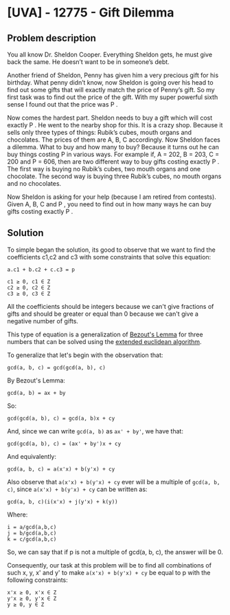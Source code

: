 # [UVA] - 12775 - Gift Dilemma

## Problem description

You all know Dr. Sheldon Cooper. Everything Sheldon gets, he must give back the same. He doesn’t
want to be in someone’s debt.

Another friend of Sheldon, Penny has given him a very precious gift for his birthday. What penny
didn’t know, now Sheldon is going over his head to find out some gifts that will exactly match the price
of Penny’s gift. So my first task was to find out the price of the gift. With my super powerful sixth
sense I found out that the price was P .

Now comes the hardest part. Sheldon needs to buy a gift which will cost exactly P . He went
to the nearby shop for this. It is a crazy shop. Because it sells only three types of things: Rubik’s
cubes, mouth organs and chocolates. The prices of them are A, B, C accordingly. Now Sheldon faces
a dilemma. What to buy and how many to buy? Because it turns out he can buy things costing P in
various ways. For example if, A = 202, B = 203, C = 200 and P = 606, then are two different way
to buy gifts costing exactly P . The first way is buying no Rubik’s cubes, two mouth organs and one
chocolate. The second way is buying three Rubik’s cubes, no mouth organs and no chocolates.

Now Sheldon is asking for your help (because I am retired from contests). Given A, B, C and P ,
you need to find out in how many ways he can buy gifts costing exactly P .

## Solution

To simple began the solution, its good to observe that we want to find the coefficients c1,c2 and c3 with some constraints that solve this equation:

`a.c1 + b.c2 + c.c3 = p`

```
c1 ≥ 0, c1 ∈ Z
c2 ≥ 0, c2 ∈ Z
c3 ≥ 0, c3 ∈ Z
```

All the coefficients should be integers because we can't give fractions of gifts and should be greater or equal than 0 because we can't give a negative number of gifts.

This type of equation is a generalization of <a href="https://en.wikipedia.org/wiki/B%C3%A9zout%27s_identity">Bezout's Lemma</a> for three numbers that can be solved using the <a href="https://cp-algorithms.com/algebra/extended-euclid-algorithm.html">extended euclidean algorithm</a>.

To generalize that let's begin with the observation that:

`gcd(a, b, c) = gcd(gcd(a, b), c)`

By Bezout's Lemma:

`gcd(a, b) = ax + by`

So:

`gcd(gcd(a, b), c) = gcd(a, b)x + cy`

And, since we can write `gcd(a, b)` as `ax' + by'`, we have that:

`gcd(gcd(a, b), c) = (ax' + by')x + cy`

And equivalently:

`gcd(a, b, c) = a(x'x) + b(y'x) + cy`

Also observe that `a(x'x) + b(y'x) + cy` ever will be a multiple of `gcd(a, b, c)`, since `a(x'x) + b(y'x) + cy` can be written as: 

`gcd(a, b, c)(i(x'x) + j(y'x) + k(y))`

Where:

```
i = a/gcd(a,b,c)
j = b/gcd(a,b,c)
k = c/gcd(a,b,c)
```

So, we can say that if p is not a multiple of gcd(a, b, c), the answer will be 0.

Consequently, our task at this problem will be to find all combinations of such x, y, x' and y' to make `a(x'x) + b(y'x) + cy` be equal to p with the following constraints:

```
x'x ≥ 0, x'x ∈ Z
y'x ≥ 0, y'x ∈ Z
y ≥ 0, y ∈ Z
```
